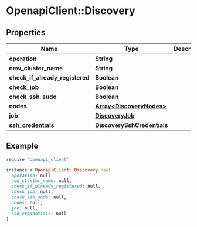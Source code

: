 # OpenapiClient::Discovery

## Properties

| Name | Type | Description | Notes |
| ---- | ---- | ----------- | ----- |
| **operation** | **String** |  |  |
| **new_cluster_name** | **String** |  | [optional] |
| **check_if_already_registered** | **Boolean** |  | [optional] |
| **check_job** | **Boolean** |  | [optional] |
| **check_ssh_sudo** | **Boolean** |  | [optional] |
| **nodes** | [**Array&lt;DiscoveryNodes&gt;**](DiscoveryNodes.md) |  | [optional] |
| **job** | [**DiscoveryJob**](DiscoveryJob.md) |  | [optional] |
| **ssh_credentials** | [**DiscoverySshCredentials**](DiscoverySshCredentials.md) |  | [optional] |

## Example

```ruby
require 'openapi_client'

instance = OpenapiClient::Discovery.new(
  operation: null,
  new_cluster_name: null,
  check_if_already_registered: null,
  check_job: null,
  check_ssh_sudo: null,
  nodes: null,
  job: null,
  ssh_credentials: null
)
```

